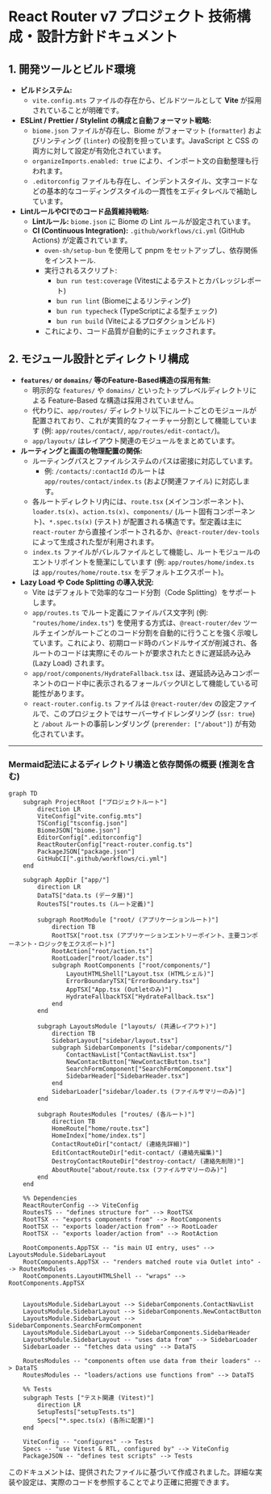 # React Router v7 プロジェクト 技術構成・設計方針ドキュメント

## 1. 開発ツールとビルド環境

- **ビルドシステム:**
    - `vite.config.mts` ファイルの存在から、ビルドツールとして **Vite** が採用されていることが明確です。
- **ESLint / Prettier / Stylelint の構成と自動フォーマット戦略:**
    - `biome.json` ファイルが存在し、Biome がフォーマット (`formatter`) およびリンティング (`linter`) の役割を担っています。JavaScript と CSS の両方に対して設定が有効化されています。
    - `organizeImports.enabled: true` により、インポート文の自動整理も行われます。
    - `.editorconfig` ファイルも存在し、インデントスタイル、文字コードなどの基本的なコーディングスタイルの一貫性をエディタレベルで補助しています。
- **LintルールやCIでのコード品質維持戦略:**
    - **Lintルール:** `biome.json` に Biome の Lint ルールが設定されています。
    - **CI (Continuous Integration):** `.github/workflows/ci.yml` (GitHub Actions) が定義されています。
        - `oven-sh/setup-bun` を使用して pnpm をセットアップし、依存関係をインストール.
        - 実行されるスクリプト:
            - `bun run test:coverage` (Vitestによるテストとカバレッジレポート)
            - `bun run lint` (Biomeによるリンティング)
            - `bun run typecheck` (TypeScriptによる型チェック)
            - `bun run build` (Viteによるプロダクションビルド)
        - これにより、コード品質が自動的にチェックされます。

## 2. モジュール設計とディレクトリ構成

- **`features/` or `domains/` 等のFeature-Based構造の採用有無:**
    - 明示的な `features/` や `domains/` といったトップレベルディレクトリによる Feature-Based な構造は採用されていません。
    - 代わりに、`app/routes/` ディレクトリ以下にルートごとのモジュールが配置されており、これが実質的なフィーチャー分割として機能しています (例: `app/routes/contact/`, `app/routes/edit-contact/`)。
    - `app/layouts/` はレイアウト関連のモジュールをまとめています。
- **ルーティングと画面の物理配置の関係:**
    - ルーティングパスとファイルシステムのパスは密接に対応しています。
        - 例: `/contacts/:contactId` のルートは `app/routes/contact/index.ts` (および関連ファイル) に対応します。
    - 各ルートディレクトリ内には、`route.tsx` (メインコンポーネント)、`loader.ts(x)`、`action.ts(x)`、`components/` (ルート固有コンポーネント)、`*.spec.ts(x)` (テスト) が配置される構造です。型定義は主に `react-router` から直接インポートされるか、`@react-router/dev-tools` によって生成された型が利用されます。
    - `index.ts` ファイルがバレルファイルとして機能し、ルートモジュールのエントリポイントを簡潔にしています (例: `app/routes/home/index.ts` は `app/routes/home/route.tsx` をデフォルトエクスポート)。
- **Lazy Load や Code Splitting の導入状況:**
    - Vite はデフォルトで効率的なコード分割（Code Splitting）をサポートします。
    - `app/routes.ts` でルート定義にファイルパス文字列 (例: `"routes/home/index.ts"`) を使用する方式は、`@react-router/dev` ツールチェインがルートごとのコード分割を自動的に行うことを強く示唆しています。これにより、初期ロード時のバンドルサイズが削減され、各ルートのコードは実際にそのルートが要求されたときに遅延読み込み (Lazy Load) されます。
    - `app/root/components/HydrateFallback.tsx` は、遅延読み込みコンポーネントのロード中に表示されるフォールバックUIとして機能している可能性があります。
    - `react-router.config.ts` ファイルは `@react-router/dev` の設定ファイルで、このプロジェクトではサーバーサイドレンダリング (`ssr: true`) と `/about` ルートの事前レンダリング (`prerender: ["/about"]`) が有効化されています。

---

### Mermaid記法によるディレクトリ構造と依存関係の概要 (推測を含む)

```mermaid
graph TD
    subgraph ProjectRoot ["プロジェクトルート"]
        direction LR
        ViteConfig["vite.config.mts"]
        TSConfig["tsconfig.json"]
        BiomeJSON["biome.json"]
        EditorConfig[".editorconfig"]
        ReactRouterConfig["react-router.config.ts"]
        PackageJSON["package.json"]
        GitHubCI[".github/workflows/ci.yml"]
    end

    subgraph AppDir ["app/"]
        direction LR
        DataTS["data.ts (データ層)"]
        RoutesTS["routes.ts (ルート定義)"]

        subgraph RootModule ["root/ (アプリケーションルート)"]
            direction TB
            RootTSX["root.tsx (アプリケーションエントリーポイント、主要コンポーネント・ロジックをエクスポート)"]
            RootAction["root/action.ts"]
            RootLoader["root/loader.ts"]
            subgraph RootComponents ["root/components/"]
                LayoutHTMLShell["Layout.tsx (HTMLシェル)"]
                ErrorBoundaryTSX["ErrorBoundary.tsx"]
                AppTSX["App.tsx (Outletのみ)"]
                HydrateFallbackTSX["HydrateFallback.tsx"]
            end
        end

        subgraph LayoutsModule ["layouts/ (共通レイアウト)"]
            direction TB
            SidebarLayout["sidebar/layout.tsx"]
            subgraph SidebarComponents ["sidebar/components/"]
                ContactNavList["ContactNavList.tsx"]
                NewContactButton["NewContactButton.tsx"]
                SearchFormComponent["SearchFormComponent.tsx"]
                SidebarHeader["SidebarHeader.tsx"]
            end
            SidebarLoader["sidebar/loader.ts (ファイルサマリーのみ)"]
        end

        subgraph RoutesModules ["routes/ (各ルート)"]
            direction TB
            HomeRoute["home/route.tsx"]
            HomeIndex["home/index.ts"]
            ContactRouteDir["contact/ (連絡先詳細)"]
            EditContactRouteDir["edit-contact/ (連絡先編集)"]
            DestroyContactRouteDir["destroy-contact/ (連絡先削除)"]
            AboutRoute["about/route.tsx (ファイルサマリーのみ)"]
        end
    end

    %% Dependencies
    ReactRouterConfig --> ViteConfig
    RoutesTS -- "defines structure for" --> RootTSX
    RootTSX -- "exports components from" --> RootComponents
    RootTSX -- "exports loader/action from" --> RootLoader
    RootTSX -- "exports loader/action from" --> RootAction

    RootComponents.AppTSX -- "is main UI entry, uses" --> LayoutsModule.SidebarLayout
    RootComponents.AppTSX -- "renders matched route via Outlet into" --> RoutesModules
    RootComponents.LayoutHTMLShell -- "wraps" --> RootComponents.AppTSX


    LayoutsModule.SidebarLayout --> SidebarComponents.ContactNavList
    LayoutsModule.SidebarLayout --> SidebarComponents.NewContactButton
    LayoutsModule.SidebarLayout --> SidebarComponents.SearchFormComponent
    LayoutsModule.SidebarLayout --> SidebarComponents.SidebarHeader
    LayoutsModule.SidebarLayout -- "uses data from" --> SidebarLoader
    SidebarLoader -- "fetches data using" --> DataTS

    RoutesModules -- "components often use data from their loaders" --> DataTS
    RoutesModules -- "loaders/actions use functions from" --> DataTS

    %% Tests
    subgraph Tests ["テスト関連 (Vitest)"]
        direction LR
        SetupTests["setupTests.ts"]
        Specs["*.spec.ts(x) (各所に配置)"]
    end

    ViteConfig -- "configures" --> Tests
    Specs -- "use Vitest & RTL, configured by" --> ViteConfig
    PackageJSON -- "defines test scripts" --> Tests
```

このドキュメントは、提供されたファイルに基づいて作成されました。詳細な実装や設定は、実際のコードを参照することでより正確に把握できます。
